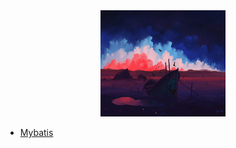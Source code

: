 

<div align="center"><img width="200" height="170" src="https://github.com/NTFSk/JavaLearning/blob/master/pictures/readme_pictrues/wallhaven-13mk9v.jpg"/></div>

* [Mybatis](https://github.com/NTFSk/JavaLearning/tree/master/source/Mybatis)

